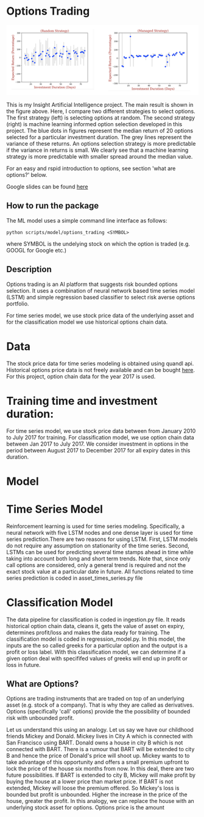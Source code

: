 
# Options Trading

![Alt text](./images/results.png?raw=true "Title")

This is my Insight Artificial Intelligence project. The main result is shown in the figure above. Here, I compare two different strategies to select options. The first strategy (left) is selecting options at random. The second strategy (right) is machine learning informed option selection developed in this project. The blue dots in figures represent the median return of 20 options selected for a particular investment duration. The grey lines represent the variance of these returns. An options selection strategy is more predictable if the variance in returns is small. We clearly see that a machine learning strategy is more predictable with smaller spread around the median value.

For an easy and rspid introduction to options, see section 'what are options?' below.

Google slides can be found [here](https://docs.google.com/presentation/d/1bubSDpVukkwkACXivLEY4nQMSzOSIPdzUTxachdkKQ4/edit#slide=id.g4302bf8b27_0_0)

## How to run the package

The ML model uses a simple command line interface as follows:

 ```
python scripts/model/options_trading <SYMBOL>

```
where SYMBOL is the undelying stock on which the option is traded (e.g. GOOGL for Google etc.)

## Description

Options trading is an AI platform that suggests risk bounded options selection. It uses a combination of neural network based time series model (LSTM) and simple regression based classifier to select risk averse options portfolio.

For time series model, we use stock price data of the underlying asset and for the classification model we use historical options chain data.

# Data

The stock price data for time series modeling is obtained using quandl api. Historical options price data is not freely available and can be bought [here](http://www.cboe.com/data/historical-options-data). For this project, option chain data for the year 2017 is used.

# Training time and investment duration:

For time series model, we use stock price data between from January 2010 to July 2017 for training. For classification model, we use option chain data between Jan 2017 to July 2017. We consider investment in options in the period between August 2017 to December 2017 for all expiry dates in this duration. 


# Model

# Time Series Model

Reinforcement learning is used for time series modeling. Specifically, a neural network with five LSTM nodes and one dense layer is used for time series prediction.There are two reasons for using LSTM. First, LSTM models do not require any assumption on stationarity of the time series. Second, LSTMs can be used for predicting several time stamps ahead in time while taking into account both long and short term trends.  Note that, since only call options are considered, only a general trend is required and not the exact stock value at a particular date in future. All functions related to time series prediction is coded in asset_times_series.py file

# Classification Model

The data pipeline for classification is coded in ingestion.py file. It reads historical option chain data, cleans it, gets the value of asset on expiry, determines profit/loss and makes the data ready for training. The classification model is coded in regression_model.py. In this model, the inputs are the so called greeks for a particular option and the output is a profit or loss label.  With this classification model, we can determine if a given option deal with specififed values of greeks will end up in profit or loss in future. 

## What are Options?

Options are trading instruments that are traded on top of an underlying asset (e.g. stock of a company). That is why they are called as derivatives. Options (specifically 'call' options) provide the the possibility of bounded risk with unbounded profit.


Let us understand this using an analogy. Let us say we have our childhood friends Mickey and Donald. Mickey lives in City A which is connected with San Francisco using BART. Donald owns a house in city B which is not connected with BART. There is a rumour that BART will be extended to city B and hence the price of Donald's price will shoot up. Mickey wants to to take advantage of this opportunity and offers a small premium upfront to lock the price of the house six months from now. In this deal, there are two future possibilities. If BART is extended to city B, Mickey will make profit by buying the house at a lower price than market price. If BART is not extended, Mickey will loose the premium offered. So Mickey's loss is bounded but profit is unbounded. Higher the increase in the price of the house, greater the profit. In this analogy, we can replace the house with an underlying stock asset for options. Options price is the amount 

